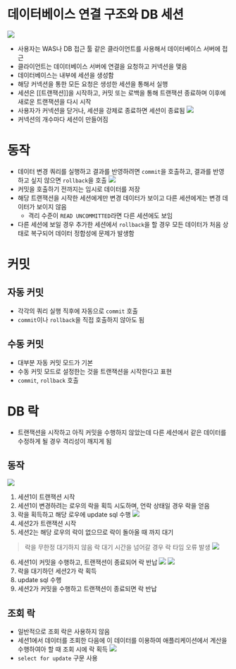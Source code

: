 # 데이터베이스 연결 구조와 DB 세션
![](https://i.imgur.com/Qt0btxn.png)
- 사용자는 WAS나 DB 접근 툴 같은 클라이언트를 사용해서 데이터베이스 서버에 접근
- 클라이언트는 데이터베이스 서버에 연결을 요청하고 커넥션을 맺음
- 데이터베이스는 내부에 세션을 생성함
- 해당 커넥션을 통한 모든 요청은 생성한 세션을 통해서 실행
- 세션은 [[트랜잭션]]을 시작하고, 커밋 또는 로백을 통해 트랜잭션 종료하며 이후에 새로운 트랜잭션을 다시 시작
- 사용자가 커넥션을 닫거나, 세션을 강제로 종료하면 세션이 종료됨
![](https://i.imgur.com/DCR0cjY.png)
- 커넥션의 개수마다 세션이 만들어짐
# 동작
- 데이터 변경 쿼리를 실행하고 결과를 반영하려면 `commit`을 호출하고, 결과를 반영하고 싶지 않으면 `rollback`을 호출
![](https://i.imgur.com/dx8IYXT.png)
- 커밋을 호출하기 전까지는 임시로 데이터를 저장
- 해당 트랜잭션을 시작한 세션에게만 변경 데이터가 보이고 다른 세션에게는 변경 데이터가 보이지 않음
	- 격리 수준이 `READ UNCOMMITTED`라면 다른 세션에도 보임
- 다른 세션에 보일 경우 추가한 세션에서 `rollback`을 할 경우 모든 데이터가 처음 상태로 복구되어 데이터 정합성에 문제가 발생함
# 커밋
## 자동 커밋
- 각각의 쿼리 실행 직후에 자동으로 `commit` 호출
- `commit`이나 `rollback`을 직접 호출하지 않아도 됨
## 수동 커밋
- 대부분 자동 커밋 모드가 기본
- 수동 커밋 모드로 설정한는 것을 트랜잭션을 시작한다고 표현
- `commit`, `rollback` 호출
# DB 락
- 트랜잭션을 시작하고 아직 커밋을 수행하지 않았는데 다른 세션에서 같은 데이터를 수정하게 될 경우 격리성이 깨지게 됨
## 동작
![](https://i.imgur.com/2uCqZmg.png)
1. 세션1이 트랜잭션 시작
2. 세션1이 변경하려는 로우의 락을 획득 시도하며, 언락 상태일 경우 락을 얻음
3. 락을 획득하고 해당 로우에 update sql 수행
![](https://i.imgur.com/bWwOasu.png)
4. 세션2가 트랜잭션 시작
5. 세션2는 해당 로우의 락이 없으므로 락이 돌아올 때 까지 대기

> 락을 무한정 대기하지 않음
> 락 대기 시간을 넘어갈 경우 락 타임 오류 발생
![](https://i.imgur.com/ac1TuQy.png)
6. 세션1이 커밋을 수행하고, 트랜잭션이 종료되어 락 반납
![](https://i.imgur.com/MjxDRnM.png)
![](https://i.imgur.com/oGUMYGN.png)
7. 락을 대기하던 세션2가 락 획득
8. update sql 수행
9. 세션2가 커밋을 수행하고 트랜잭션이 종료되면 락 반납
## 조회 락
- 일반적으로 조회 락은 사용하지 않음
- 세션1에서 데이터를 조회한 다음에 이 데이터를 이용하여 애플리케이션에서 계산을 수행하여아 할 때 조회 시에 락 획득
![](https://i.imgur.com/75Z4Yd0.png)
- `select for update` 구문 사용
